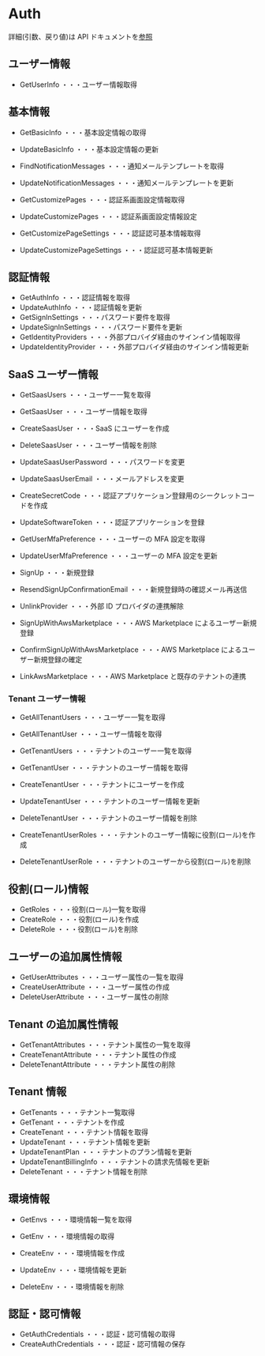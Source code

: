 # Auth

詳細(引数、戻り値)は API ドキュメントを[参照](https://docs.saasus.io/reference/getuserinfo)

## ユーザー情報

- GetUserInfo ・・・ユーザー情報取得

## 基本情報

- GetBasicInfo ・・・基本設定情報の取得
- UpdateBasicInfo ・・・基本設定情報の更新

- FindNotificationMessages ・・・通知メールテンプレートを取得
- UpdateNotificationMessages ・・・通知メールテンプレートを更新

- GetCustomizePages ・・・認証系画面設定情報取得
- UpdateCustomizePages ・・・認証系画面設定情報設定

- GetCustomizePageSettings ・・・認証認可基本情報取得
- UpdateCustomizePageSettings ・・・認証認可基本情報更新

## 認証情報

- GetAuthInfo ・・・認証情報を取得
- UpdateAuthInfo ・・・認証情報を更新
- GetSignInSettings ・・・パスワード要件を取得
- UpdateSignInSettings ・・・パスワード要件を更新
- GetIdentityProviders ・・・外部プロバイダ経由のサインイン情報取得
- UpdateIdentityProvider ・・・外部プロバイダ経由のサインイン情報更新

## SaaS ユーザー情報

- GetSaasUsers ・・・ユーザー一覧を取得

- GetSaasUser ・・・ユーザー情報を取得
- CreateSaasUser ・・・SaaS にユーザーを作成
- DeleteSaasUser ・・・ユーザー情報を削除

- UpdateSaasUserPassword ・・・パスワードを変更

- UpdateSaasUserEmail ・・・メールアドレスを変更

- CreateSecretCode ・・・認証アプリケーション登録用のシークレットコードを作成
- UpdateSoftwareToken ・・・認証アプリケーションを登録

- GetUserMfaPreference ・・・ユーザーの MFA 設定を取得
- UpdateUserMfaPreference ・・・ユーザーの MFA 設定を更新

- SignUp ・・・新規登録
- ResendSignUpConfirmationEmail ・・・新規登録時の確認メール再送信

- UnlinkProvider ・・・外部 ID プロバイダの連携解除

- SignUpWithAwsMarketplace ・・・AWS Marketplace によるユーザー新規登録
- ConfirmSignUpWithAwsMarketplace ・・・AWS Marketplace によるユーザー新規登録の確定
- LinkAwsMarketplace ・・・AWS Marketplace と既存のテナントの連携

### Tenant ユーザー情報

- GetAllTenantUsers ・・・ユーザー一覧を取得
- GetAllTenantUser ・・・ユーザー情報を取得

- GetTenantUsers ・・・テナントのユーザー一覧を取得

- GetTenantUser ・・・テナントのユーザー情報を取得
- CreateTenantUser ・・・テナントにユーザーを作成

- UpdateTenantUser ・・・テナントのユーザー情報を更新
- DeleteTenantUser ・・・テナントのユーザー情報を削除

- CreateTenantUserRoles ・・・テナントのユーザー情報に役割(ロール)を作成
- DeleteTenantUserRole ・・・テナントのユーザーから役割(ロール)を削除

## 役割(ロール)情報

- GetRoles ・・・役割(ロール)一覧を取得
- CreateRole ・・・役割(ロール)を作成
- DeleteRole ・・・役割(ロール)を削除

## ユーザーの追加属性情報

- GetUserAttributes ・・・ユーザー属性の一覧を取得
- CreateUserAttribute ・・・ユーザー属性の作成
- DeleteUserAttribute ・・・ユーザー属性の削除

## Tenant の追加属性情報

- GetTenantAttributes ・・・テナント属性の一覧を取得
- CreateTenantAttribute ・・・テナント属性の作成
- DeleteTenantAttribute ・・・テナント属性の削除

## Tenant 情報

- GetTenants ・・・テナント一覧取得
- GetTenant ・・・テナントを作成
- CreateTenant ・・・テナント情報を取得
- UpdateTenant ・・・テナント情報を更新
- UpdateTenantPlan ・・・テナントのプラン情報を更新
- UpdateTenantBillingInfo ・・・テナントの請求先情報を更新
- DeleteTenant ・・・テナント情報を削除

## 環境情報

- GetEnvs ・・・環境情報一覧を取得

- GetEnv ・・・環境情報の取得
- CreateEnv ・・・環境情報を作成
- UpdateEnv ・・・環境情報を更新
- DeleteEnv ・・・環境情報を削除

## 認証・認可情報

- GetAuthCredentials ・・・認証・認可情報の取得
- CreateAuthCredentials ・・・認証・認可情報の保存

